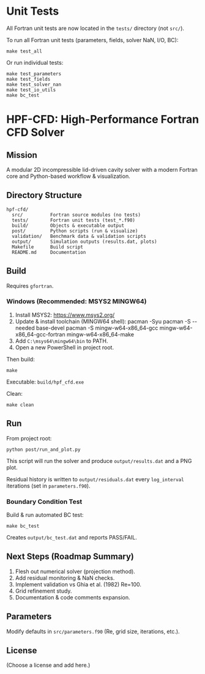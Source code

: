 # Unit Tests
All Fortran unit tests are now located in the `tests/` directory (not `src/`).

To run all Fortran unit tests (parameters, fields, solver NaN, I/O, BC):
```
make test_all
```
Or run individual tests:
```
make test_parameters
make test_fields
make test_solver_nan
make test_io_utils
make bc_test
```
# HPF-CFD: High-Performance Fortran CFD Solver

## Mission
A modular 2D incompressible lid-driven cavity solver with a modern Fortran core and Python-based workflow & visualization.

## Directory Structure
```
hpf-cfd/
  src/          Fortran source modules (no tests)
  tests/        Fortran unit tests (test_*.f90)
  build/        Objects & executable output
  post/         Python scripts (run & visualize)
  validation/   Benchmark data & validation scripts
  output/       Simulation outputs (results.dat, plots)
  Makefile      Build script
  README.md     Documentation
```

## Build
Requires `gfortran`.

### Windows (Recommended: MSYS2 MINGW64)
1. Install MSYS2: https://www.msys2.org/
2. Update & install toolchain (MINGW64 shell):
  pacman -Syu
  pacman -S --needed base-devel
  pacman -S mingw-w64-x86_64-gcc mingw-w64-x86_64-gcc-fortran mingw-w64-x86_64-make
3. Add `C:\msys64\mingw64\bin` to PATH.
4. Open a new PowerShell in project root.

Then build:

```
make
```
Executable: `build/hpf_cfd.exe`

Clean:
```
make clean
```

## Run
From project root:
```
python post/run_and_plot.py
```
This script will run the solver and produce `output/results.dat` and a PNG plot.

Residual history is written to `output/residuals.dat` every `log_interval` iterations (set in `parameters.f90`).

### Boundary Condition Test
Build & run automated BC test:
```
make bc_test
```
Creates `output/bc_test.dat` and reports PASS/FAIL.

## Next Steps (Roadmap Summary)
1. Flesh out numerical solver (projection method).
2. Add residual monitoring & NaN checks.
3. Implement validation vs Ghia et al. (1982) Re=100.
4. Grid refinement study.
5. Documentation & code comments expansion.

## Parameters
Modify defaults in `src/parameters.f90` (Re, grid size, iterations, etc.).

## License
(Choose a license and add here.)
